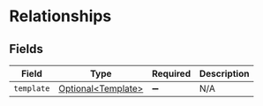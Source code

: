 # Relationships


## Fields

| Field                                                      | Type                                                       | Required                                                   | Description                                                |
| ---------------------------------------------------------- | ---------------------------------------------------------- | ---------------------------------------------------------- | ---------------------------------------------------------- |
| `template`                                                 | [Optional\<Template>](../../models/components/Template.md) | :heavy_minus_sign:                                         | N/A                                                        |